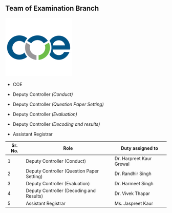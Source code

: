 ## Team of Examination Branch

![Display picture](Logo/Logo.png)


- COE

- Deputy Controller *(Conduct)*

- Deputy Controller *(Question Paper Setting)*

- Deputy Controller *(Evaluation)*

- Deputy Controller *(Decoding and results)*

- Assistant Registrar 



| Sr. No. | Role                        |Duty assigned to     |
| ------- | -----------                 | --------------- |
| 1       | Deputy Controller (Conduct) | Dr. Harpreet Kaur Grewal|
| 2       | Deputy Controller (Question Paper Setting)|Dr. Randhir Singh|     
| 3       | Deputy Controller (Evaluation)      | Dr. Harmeet Singh 
| 4       | Deputy Controller (Decoding and Results)| Dr. Vivek Thapar|      
| 5       | Assistant Registrar         | Ms. Jaspreet Kaur        |









